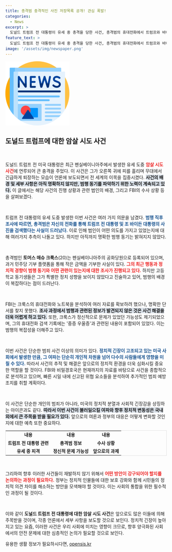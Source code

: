```yaml
---
title: 총격범 충격적인 사진 저장목록 공개! 관심 폭발!
categories:
  - News
excerpt: >
  도널드 트럼프 전 대통령이 유세 중 총격을 당한 사건, 총격범의 휴대전화에서 트럼프와 바이든의 사진이 발견됐다. 범행 동기는 여전히 불투명하며, 총격범의 정신적 문제와 정치적 성향에 대한 의문도 제기되고 있다.
feature_text: >
  도널드 트럼프 전 대통령이 유세 중 총격을 당한 사건, 총격범의 휴대전화에서 트럼프와 바이든의 사진이 발견됐다. 범행 동기는 여전히 불투명하며, 총격범의 정신적 문제와 정치적 성향에 대한 의문도 제기되고 있다.
image: '/assets/img/newspaper.png'
---
```


<p><img src="/assets/img/newspaper.png" alt="kimp 속보" /></p>

<h2 data-ke-size="size26">도널드 트럼프에 대한 암살 시도 사건</h2>

<p data-ke-size="size16">&nbsp;</p>

<p>도널드 트럼프 전 미국 대통령은 최근 펜실베이니아주에서 발생한 유세 도중 <b><span style="color: #ee2323;">암살 시도 사건</span></b>에 연루되어 큰 충격을 주었다. 이 사건은 그가 오른쪽 귀에 피를 흘리며 무대에서 긴급하게 퇴장하는 모습이 언론에 보도되면서 전 세계의 이목을 집중시켰다. <b><span style="background-color: #21538527;">사건의 배경 및 세부 사항은 아직 명확하지 않지만, 범행 동기를 파악하기 위한 노력이 계속되고 있다.</span></b> 이 글에서는 해당 사건의 진행 상황과 관련 범인의 배경, 그리고 FBI의 수사 상황 등을 살펴보겠다. </p>

<p data-ke-size="size16">&nbsp;</p>

<p>트럼프 전 대통령의 유세 도중 발생한 이번 사건은 여러 가지 의문을 남겼다. <b><span style="color: #1a5490;">범행 직후 조사에 따르면, 총격범은 자신의 전화를 통해 트럼프 전 대통령 및 조 바이든 대통령의 사진을 검색했다는 사실이 드러났다.</span></b> 이로 인해 범인이 어떤 의도를 가지고 있었는지에 대해 여러가지 추측이 나돌고 있다. 하지만 아직까지 명확한 범행 동기는 밝혀지지 않았다. </p>

<p data-ke-size="size16">&nbsp;</p>

<p>총격범인 <b>토머스 매슈 크룩스</b>(20)는 펜실베이니아주의 공화당원으로 등록되어 있으며, 과거 민주당 기부 플랫폼을 통해 작은 금액을 기부한 사실이 있다. <b><span style="color: #ee2323;">그의 최근 행동과 정치적 경향이 범행 동기와 어떤 관련이 있는지에 대한 조사가 진행되고 있다.</span></b> 하지만 고등학교 동기생들은 그가 특별한 정치 성향을 보이지 않았다고 진술하고 있어, 범행의 배경이 복잡하다는 점이 드러난다. </p>

<p data-ke-size="size16">&nbsp;</p>

<p>FBI는 크룩스의 휴대전화와 노트북을 분석하여 여러 자료를 확보하려 했으나, 명확한 단서를 찾지 못했다. <b><span style="background-color: #21538527;">조사 과정에서 범행과 관련된 정보가 발견되지 않은 것은 사건 해결을 더욱 어렵게 하고 있다.</span></b> 또한, 크룩스가 정신적으로 문제가 있었던 가능성도 제기되었으며, 그의 휴대전화 검색 기록에는 '중증 우울증'과 관련된 내용이 포함되어 있었다. 이는 범행의 복잡성을 더해주고 있다.</p>

<p data-ke-size="size16">&nbsp;</p>

<p>이번 사건은 단순한 범죄 사건 이상의 의미가 있다. <b><span style="color: #1a5490;">정치적 긴장이 고조되고 있는 미국 사회에서 발생한 만큼, 그 여파는 단순히 개인적 차원을 넘어 다수의 사람들에게 영향을 미칠 수 있다.</span></b> 따라서 사건의 추적 및 해결은 앞으로의 정치적 환경을 더욱 심화시킬 중요한 역할을 할 것이다. FBI와 비밀경호국은 현재까지의 자료를 바탕으로 사건을 종합적으로 분석하고 있으며, 빠른 시일 내에 신고된 위협 요소들을 분석하여 추가적인 범죄 예방 조치를 취할 계획이다. </p>

<p data-ke-size="size16">&nbsp;</p>

<p>이 사건은 단순한 개인의 범죄가 아니라, 미국의 정치적 분열과 사회적 긴장감을 상징하는 아이콘과도 같다. <b><span style="background-color: #21538527;">따라서 이번 사건이 불러일으킬 여파와 향후 정치적 변동성은 국내외에서 큰 주목을 받을 필요가 있다.</span></b> 앞으로의 여론과 정부의 대응은 어떻게 변화할 것인지에 대한 예측 또한 중요하다. </p>

<table style="width: 100%; border: 1px solid #ddd;">
  <tbody>
    <tr>
      <td style="text-align: center; height: 17px;"><b>내용</b></td>
      <td style="text-align: center; height: 17px;"><b>내용</b></td>
      <td style="text-align: center; height: 17px;"><b>내용</b></td>
    </tr>
    <tr>
      <td style="text-align: center; height: 17px;"><b>트럼프 전 대통령 관련</b></td>
      <td style="text-align: center; height: 17px;"><b>총격범 정보</b></td>
      <td style="text-align: center; height: 17px;"><b>수사 상황</b></td>
    </tr>
    <tr>
      <td style="text-align: center; height: 17px;"><b>유세 중 피격</b></td>
      <td style="text-align: center; height: 17px;"><b>정신적 문제 가능성</b></td>
      <td style="text-align: center; height: 17px;"><b>앞으로의 과제</b></td>
    </tr>
  </tbody>
</table>

<p data-ke-size="size16">&nbsp;</p>

<p>그리하여 향후 이러한 사건들이 재발하지 않기 위해서 <b><span style="color: #ee2323;">어떤 방안이 강구되어야 할지를 논의하는 과정이 필요하다.</span></b> 정부는 정치적 인물들에 대한 보호 강화와 함께 시민들의 정치적 의견 차이를 해소하는 방안을 모색해야 할 것이다. 이는 사회의 통합을 위한 필수적인 과정이 될 것이다. </p>

<p data-ke-size="size16">&nbsp;</p> 

<p>이와 같이 <strong>도널드 트럼프 전 대통령에 대한 암살 시도 사건</strong>은 앞으로도 많은 이들에 의해 주목받을 것이며, 각종 언론에서 세부 사항을 보도할 것으로 보인다. 정치적 긴장이 높아지고 있는 요즘, 이러한 사건은 우리 사회에 미치는 영향이 크므로, 향후 양극화된 사회에서의 안전 문제에 대한 심층적인 논의가 필요할 것으로 보인다.</p>
유용한 생활 정보가 필요하시다면, <a href="https://opensis.kr" rel="dofollow">opensis.kr</a>


